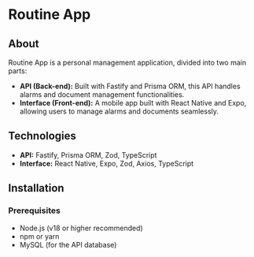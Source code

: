 # Routine App

## About
Routine App is a personal management application, divided into two main parts:

- **API (Back-end):** Built with Fastify and Prisma ORM, this API handles alarms and document management functionalities.
- **Interface (Front-end):** A mobile app built with React Native and Expo, allowing users to manage alarms and documents seamlessly.

## Technologies

- **API:** Fastify, Prisma ORM, Zod, TypeScript
- **Interface:** React Native, Expo, Zod, Axios, TypeScript

## Installation

### Prerequisites
- Node.js (v18 or higher recommended)
- npm or yarn
- MySQL (for the API database)
